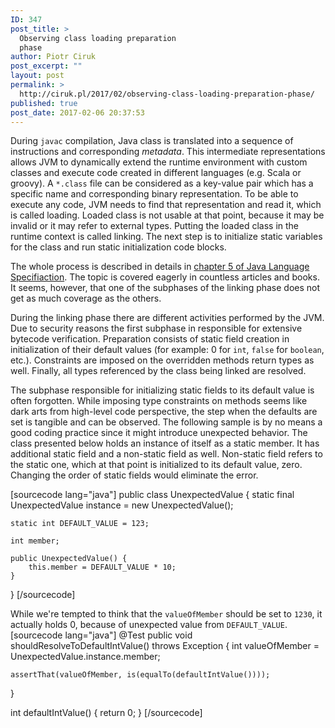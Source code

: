 ```yaml
---
ID: 347
post_title: >
  Observing class loading preparation
  phase
author: Piotr Ciruk
post_excerpt: ""
layout: post
permalink: >
  http://ciruk.pl/2017/02/observing-class-loading-preparation-phase/
published: true
post_date: 2017-02-06 20:37:53
---
```

During <code>javac</code> compilation, Java class is translated into a sequence of instructions and corresponding <em>metadata</em>. This intermediate representations allows JVM to dynamically extend the runtime environment with custom classes and execute code created in different languages (e.g. Scala or groovy). A <code>*.class</code> file can be considered as a key-value pair which has a specific name and corresponding binary representation.
To be able to execute any code, JVM needs to find that representation and read it, which is called loading. 
Loaded class is not usable at that point, because it may be invalid or it may refer to external types. Putting the loaded class in the runtime context is called linking. 
The next step is to initialize static variables for the class and run static initialization code blocks.

The whole process is described in details in <a href="https://docs.oracle.com/javase/specs/jvms/se8/html/jvms-5.html">chapter 5 of Java Language Specifiaction</a>. The topic is covered eagerly in countless articles and books. It seems, however, that one of the subphases of the linking phase does not get as much coverage as the others. 

During the linking phase there are different activities performed by the JVM. Due to security reasons the first subphase in responsible for extensive bytecode verification. Preparation consists of static field creation in initialization of their default values (for example: 0 for <code>int</code>, <code>false</code> for <code>boolean</code>, etc.). Constraints are imposed on the overridden methods return types as well. Finally, all types referenced by the class being linked are resolved. 

The subphase responsible for initializing static fields to its default value is often forgotten. While imposing type constraints on methods seems like dark arts from high-level code perspective, the step when the defaults are set is tangible and can be observed. 
The following sample is by no means a good coding practice since it might introduce unexpected behavior. The class presented below holds an instance of itself as a static member. It has additional static field and a non-static field as well. Non-static field refers to the static one, which at that point is initialized to its default value, zero. Changing the order of static fields would eliminate the error. 

[sourcecode lang="java"]
public class UnexpectedValue {
    static final UnexpectedValue instance = new UnexpectedValue();

    static int DEFAULT_VALUE = 123;

    int member;

    public UnexpectedValue() {
        this.member = DEFAULT_VALUE * 10;
    }
}
[/sourcecode]

While we're tempted to think that the <code>valueOfMember</code> should be set to <code>1230</code>, it actually holds 0, because of unexpected value from <code>DEFAULT_VALUE</code>.
[sourcecode lang="java"]
@Test
public void shouldResolveToDefaultIntValue() throws Exception {
    int valueOfMember = UnexpectedValue.instance.member;

    assertThat(valueOfMember, is(equalTo(defaultIntValue())));
}

int defaultIntValue() {
    return 0;
}
[/sourcecode]